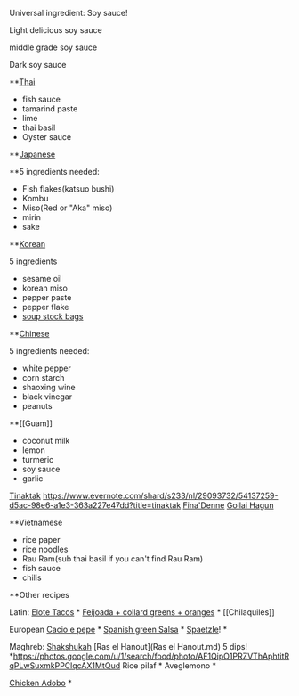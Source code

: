 Universal ingredient: Soy sauce!

Light delicious soy sauce

middle grade soy sauce

Dark soy sauce

  
**[Thai](Thai.md) 

- fish sauce
- tamarind paste
- lime
- thai basil
- Oyster sauce

  
**[Japanese](Japanese.md)

  **5 ingredients needed:

* Fish flakes(katsuo bushi)
* Kombu
* Miso(Red or "Aka" miso)
* mirin
* sake


**[Korean](Korean.md)

5 ingredients

* sesame oil
* korean miso
* pepper paste
* pepper flake
* [soup stock bags](https://www.amazon.com/Dried-Seafood-Anchovy-Dashi-Korea/dp/B07ZRPP3WX/ref=asc_df_B07ZRPP3WX/?tag=hyprod-20&linkCode=df0&hvadid=416728157253&hvpos=&hvnetw=g&hvrand=13718994789077652025&hvpone=&hvptwo=&hvqmt=&hvdev=c&hvdvcmdl=&hvlocint=&hvlocphy=9031953&hvtargid=pla-887170875544&psc=1&tag=&ref=&adgrpid=93863646397&hvpone=&hvptwo=&hvadid=416728157253&hvpos=&hvnetw=g&hvrand=13718994789077652025&hvqmt=&hvdev=c&hvdvcmdl=&hvlocint=&hvlocphy=9031953&hvtargid=pla-887170875544)
  

**[Chinese](Chinese.md)
  
5 ingredients needed:

* white pepper
* corn starch
* shaoxing wine
* black vinegar
* peanuts


**[[Guam]]

* coconut milk
* lemon
* turmeric
* soy sauce
* garlic

[Tinaktak](TinakTak.md)
https://www.evernote.com/shard/s233/nl/29093732/54137259-d5ac-98e6-a1e3-363a227e47dd?title=tinaktak
[Fina'Denne](https://www.evernote.com/shard/s233/nl/29093732/871c1a25-cd4c-c6b0-db52-7e136b6ee1b8?title=Fina'Denne)
[Gollai Hagun](https://www.evernote.com/shard/s233/nl/29093732/fdddbed6-e1dc-20e0-c851-c526f1963f15?title=Gollai%20Hagun)


**Vietnamese

* rice paper
* rice noodles
* Rau Ram(sub thai basil if you can't find Rau Ram)
* fish sauce
* chilis


**Other recipes

Latin:
[Elote Tacos](https://www.evernote.com/shard/s233/nl/29093732/856ae8bb-c0a5-cced-9dbe-8ddcb1dbcb3d?title=Elote%20Tacos) *
[Feijoada + collard greens + oranges](https://www.evernote.com/shard/s233/nl/29093732/879c92bd-d058-6609-fb19-a00869861d07?title=Feijoada%20+%20collard%20greens%20+%20oranges) *
[[Chilaquiles]]

European
[Cacio e pepe](https://www.evernote.com/shard/s233/nl/29093732/c045ab00-d45e-cc0e-3a4c-34ec66024797?title=Cacio%20e%20pepe) *
[Spanish green Salsa](https://www.evernote.com/shard/s233/nl/29093732/7e4501e8-3b8d-33ac-e148-376fd0e75cb7?title=Spanish%20green%20Salsa) *
[Spaetzle](https://www.evernote.com/shard/s233/nl/29093732/c3556b26-ec71-0753-a64a-fe0e916c37c5?title=Spaetzle)! *
  
Maghreb: 
[Shakshukah](Shakshukah.md)
[Ras el Hanout](Ras el Hanout.md)
5 dips! *https://photos.google.com/u/1/search/food/photo/AF1QipO1PRZVThAphtitRqPLwSuxmkPPClqcAX1MtQud
Rice pilaf *
Aveglemono *



[Chicken Adobo](https://www.evernote.com/shard/s233/nl/29093732/34b55ff4-213f-3fe6-8d49-b4298e002867?title=Chicken%20Adobo) * 
